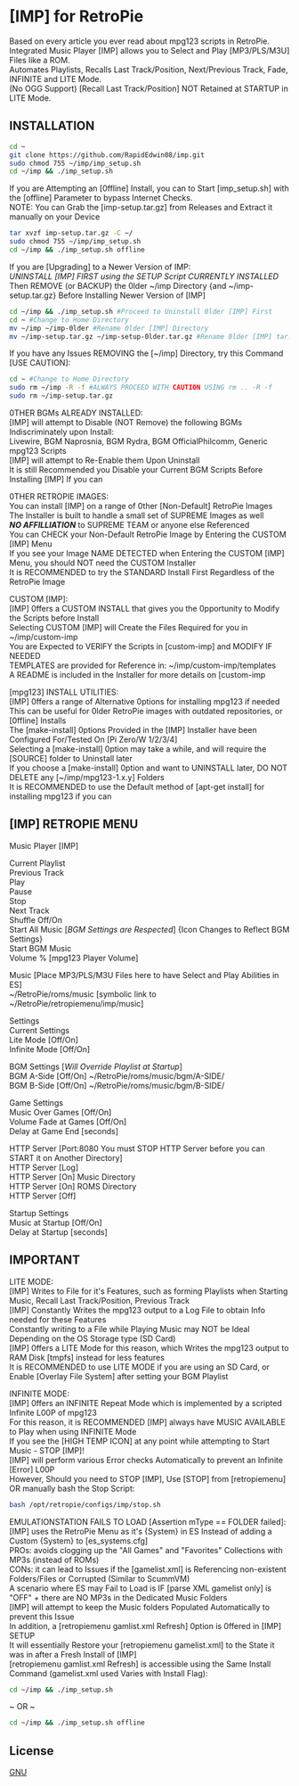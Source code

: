 # [IMP] for RetroPie

Based on every article you ever read about mpg123 scripts in RetroPie.  
Integrated Music Player [IMP] allows you to Select and Play [MP3/PLS/M3U] Files like a ROM.  
Automates Playlists, Recalls Last Track/Position, Next/Previous Track, Fade, INFINITE and LITE Mode.  
(No OGG Support) [Recall Last Track/Position] NOT Retained at STARTUP in LITE Mode.  

## INSTALLATION

```bash
cd ~
git clone https://github.com/RapidEdwin08/imp.git
sudo chmod 755 ~/imp/imp_setup.sh
cd ~/imp && ./imp_setup.sh
```

If you are Attempting an [0ffline] Install, you can to Start [imp_setup.sh] with the [offline] Parameter to bypass Internet Checks.  
NOTE: You can Grab the [imp-setup.tar.gz] from Releases and Extract it manually on your Device  
```bash
tar xvzf imp-setup.tar.gz -C ~/
sudo chmod 755 ~/imp/imp_setup.sh
cd ~/imp && ./imp_setup.sh offline
```

If you are [Upgrading] to a Newer Version of IMP:  
*UNINSTALL [IMP] FIRST using the SETUP Script CURRENTLY INSTALLED*  
Then REMOVE (or BACKUP) the 0lder ~/imp Directory {and ~/imp-setup.tar.gz} Before Installing Newer Version of [IMP]  
```bash
cd ~/imp && ./imp_setup.sh #Proceed to Uninstall 0lder [IMP] First
cd ~ #Change to Home Directory
mv ~/imp ~/imp-0lder #Rename 0lder [IMP] Directory
mv ~/imp-setup.tar.gz ~/imp-setup-0lder.tar.gz #Rename 0lder [IMP] tar.gz
```

If you have any Issues REMOVING the [~/imp] Directory, try this Command [USE CAUTION]:  
```bash
cd ~ #Change to Home Directory
sudo rm ~/imp -R -f #ALWAYS PROCEED WITH CAUTION USING rm .. -R -f
sudo rm ~/imp-setup.tar.gz
```

0THER BGMs ALREADY INSTALLED:  
[IMP] will attempt to Disable (NOT Remove) the following BGMs Indiscriminately upon Install:  
Livewire, BGM Naprosnia, BGM Rydra, BGM OfficialPhilcomm, Generic mpg123 Scripts  
[IMP] will attempt to Re-Enable them Upon Uninstall  
It is still Recommended you Disable your Current BGM Scripts Before Installing [IMP] If you can  

0THER RETROPIE IMAGES:  
You can install [IMP] on a range of 0ther [Non-Default] RetroPie Images  
The Installer is built to handle a small set of SUPREME Images as well  
***NO AFFILLIATION*** to SUPREME TEAM or anyone else Referenced  
You can CHECK your Non-Default RetroPie Image by Entering the CUSTOM [IMP] Menu  
If you see your Image NAME DETECTED when Entering the CUSTOM [IMP] Menu, you should NOT need the CUSTOM Installer  
It is RECOMMENDED to try the STANDARD Install First Regardless of the RetroPie Image  

CUSTOM [IMP]:  
[IMP] 0ffers a CUSTOM INSTALL that gives you the 0pportunity to Modify the Scripts before Install  
Selecting CUSTOM [IMP] will Create the Files Required for you in ~/imp/custom-imp  
You are Expected to VERIFY the Scripts in [custom-imp] and MODIFY IF NEEDED  
TEMPLATES are provided for Reference in: ~/imp/custom-imp/templates  
A README is included in the Installer for more details on [custom-imp  

[mpg123] INSTALL UTILITIES:  
[IMP] 0ffers a range of Alternative 0ptions for installing mpg123 if needed  
This can be useful for 0lder RetroPie images with outdated repositories, or [0ffline] Installs  
The [make-install] 0ptions Provided in the [IMP] Installer have been Configured For/Tested On [Pi Zero/W 1/2/3/4]  
Selecting a [make-install] 0ption may take a while, and will require the [SOURCE] folder to Uninstall later  
If you choose a [make-install] 0ption and want to UNINSTALL later, DO NOT DELETE any [~/imp/mpg123-1.x.y] Folders  
It is RECOMMENDED to use the Default method of [apt-get install] for installing mpg123 if you can  

## [IMP] RETROPIE MENU

Music Player [IMP]  

Current Playlist  
Previous Track  
Play  
Pause  
Stop  
Next Track  
Shuffle Off/On  
Start All Music [*BGM Settings are Respected*] {Icon Changes to Reflect BGM Settings}  
Start BGM Music  
Volume % [mpg123 Player Volume]  

Music [Place MP3/PLS/M3U Files here to have Select and Play Abilities in ES]  
~/RetroPie/roms/music [symbolic link to ~/RetroPie/retropiemenu/imp/music]  

Settings  
Current Settings  
Lite Mode [Off/On]  
Infinite Mode [Off/On]  

BGM Settings [*Will Override Playlist at Startup*]  
BGM A-Side [Off/On] ~/RetroPie/roms/music/bgm/A-SIDE/  
BGM B-Side [Off/On] ~/RetroPie/roms/music/bgm/B-SIDE/  

Game Settings  
Music Over Games [Off/On]  
Volume Fade at Games [Off/On]  
Delay at Game End [seconds]  

HTTP Server [Port:8080 You must STOP HTTP Server before you can START it on Another Directory]  
HTTP Server [Log]  
HTTP Server [On] Music Directory  
HTTP Server [On] ROMS Directory  
HTTP Server [Off]  

Startup Settings  
Music at Startup [Off/On]  
Delay at Startup [seconds]  

## IMPORTANT

LITE MODE:  
[IMP] Writes to File for it's Features, such as forming Playlists when Starting Music, Recall Last Track/Position, Previous Track  
[IMP] Constantly Writes the mpg123 output to a Log File to obtain Info needed for these Features  
Constantly writing to a File while Playing Music may NOT be Ideal Depending on the OS Storage type (SD Card)  
[IMP] 0ffers a LITE Mode for this reason, which Writes the mpg123 output to RAM Disk [tmpfs] instead for less features  
It is RECOMMENDED to use LITE MODE if you are using an SD Card, or Enable [Overlay File System] after setting your BGM Playlist  

INFINITE MODE:  
[IMP] 0ffers an INFINITE Repeat Mode which is implemented by a scripted Infinite L00P of mpg123  
For this reason, it is RECOMMENDED [IMP] always have MUSIC AVAILABLE to Play when using INFINITE Mode  
If you see the [HIGH TEMP ICON] at any point while attempting to Start Music - STOP [IMP]!  
[IMP] will perform various Error checks Automatically to prevent an Infinite [Error] L00P  
However, Should you need to STOP [IMP], Use [STOP] from [retropiemenu] OR manually bash the Stop Script:  
```bash
bash /opt/retropie/configs/imp/stop.sh
```

EMULATIONSTATION FAILS TO LOAD [Assertion mType == FOLDER failed]:  
[IMP] uses the RetroPie Menu as it's {System} in ES Instead of adding a Custom {System} to [es_systems.cfg]  
PROs: avoids clogging up the "All Games" and "Favorites" Collections with MP3s (instead of ROMs)  
CONs: it can lead to Issues if the [gamelist.xml] is Referencing non-existent Folders/Files or Corrupted (Similar to ScummVM)  
A scenario where ES may Fail to Load is IF [parse XML gamelist only] is "OFF" + there are NO MP3s in the Dedicated Music Folders  
[IMP] will attempt to keep the Music folders Populated Automatically to prevent this Issue  
In addition, a [retropiemenu gamlist.xml Refresh] 0ption is 0ffered in [IMP] SETUP  
It will essentially Restore your [retropiemenu gamelist.xml] to the State it was in after a Fresh Install of [IMP]  
[retropiemenu gamlist.xml Refresh] is accessible using the Same Install Command (gamelist.xml used Varies with Install Flag):  
```bash
cd ~/imp && ./imp_setup.sh
```
~ OR ~
```bash
cd ~/imp && ./imp_setup.sh offline
```

## License
[GNU](https://www.gnu.org/licenses/gpl-3.0.en.html)
